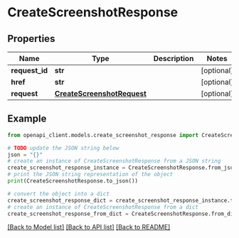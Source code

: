 # CreateScreenshotResponse


## Properties

Name | Type | Description | Notes
------------ | ------------- | ------------- | -------------
**request_id** | **str** |  | [optional] 
**href** | **str** |  | [optional] 
**request** | [**CreateScreenshotRequest**](CreateScreenshotRequest.md) |  | [optional] 

## Example

```python
from openapi_client.models.create_screenshot_response import CreateScreenshotResponse

# TODO update the JSON string below
json = "{}"
# create an instance of CreateScreenshotResponse from a JSON string
create_screenshot_response_instance = CreateScreenshotResponse.from_json(json)
# print the JSON string representation of the object
print(CreateScreenshotResponse.to_json())

# convert the object into a dict
create_screenshot_response_dict = create_screenshot_response_instance.to_dict()
# create an instance of CreateScreenshotResponse from a dict
create_screenshot_response_from_dict = CreateScreenshotResponse.from_dict(create_screenshot_response_dict)
```
[[Back to Model list]](../README.md#documentation-for-models) [[Back to API list]](../README.md#documentation-for-api-endpoints) [[Back to README]](../README.md)


